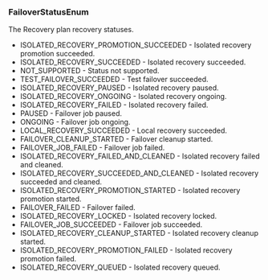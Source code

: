 ### FailoverStatusEnum
The Recovery plan recovery statuses.

- ISOLATED_RECOVERY_PROMOTION_SUCCEEDED - Isolated recovery promotion succeeded.
- ISOLATED_RECOVERY_SUCCEEDED - Isolated recovery succeeded.
- NOT_SUPPORTED - Status not supported.
- TEST_FAILOVER_SUCCEEDED - Test failover succeeded.
- ISOLATED_RECOVERY_PAUSED - Isolated recovery paused.
- ISOLATED_RECOVERY_ONGOING - Isolated recovery ongoing.
- ISOLATED_RECOVERY_FAILED - Isolated recovery failed.
- PAUSED - Failover job paused.
- ONGOING - Failover job ongoing.
- LOCAL_RECOVERY_SUCCEEDED - Local recovery succeeded.
- FAILOVER_CLEANUP_STARTED - Failover cleanup started.
- FAILOVER_JOB_FAILED - Failover job failed.
- ISOLATED_RECOVERY_FAILED_AND_CLEANED - Isolated recovery failed and cleaned.
- ISOLATED_RECOVERY_SUCCEEDED_AND_CLEANED - Isolated recovery succeeded and cleaned.
- ISOLATED_RECOVERY_PROMOTION_STARTED - Isolated recovery promotion started.
- FAILOVER_FAILED - Failover failed.
- ISOLATED_RECOVERY_LOCKED - Isolated recovery locked.
- FAILOVER_JOB_SUCCEEDED - Failover job succeeded.
- ISOLATED_RECOVERY_CLEANUP_STARTED - Isolated recovery cleanup started.
- ISOLATED_RECOVERY_PROMOTION_FAILED - Isolated recovery promotion failed.
- ISOLATED_RECOVERY_QUEUED - Isolated recovery queued.
